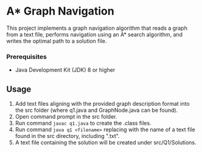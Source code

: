 # A* Graph Navigation

This project implements a graph navigation algorithm that reads a graph from a text file, performs navigation using an A* search algorithm, and writes the optimal path to a solution file.

### Prerequisites

- Java Development Kit (JDK) 8 or higher

## Usage

 1. Add text files aligning with the provided graph description format into the src folder (where q1.java and GraphNode.java can be found).
 2. Open command prompt in the src folder.
 3. Run command `javac q1.java` to create the .class files.
 4. Run command `java q1 <filename>` replacing <filename> with the name of a text file found in the src directory, including ".txt".
 5. A text file containing the solution will be created under src/Q1/Solutions.
